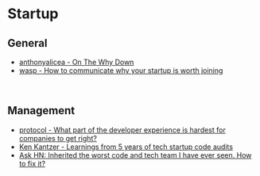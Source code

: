 # Startup

## General

- [anthonyalicea - On The Why Down](https://anthonyalicea.com/blog/on-the-why-down/)
- [wasp - How to communicate why your startup is worth joining](https://a11y.coffee/quick-wins/)

&nbsp;

## Management

- [protocol - What part of the developer experience is hardest for companies to get right?](https://www.protocol.com/braintrust/developer-experience-hardest-challenges)
- [Ken Kantzer - Learnings from 5 years of tech startup code audits](https://kenkantzer.com/learnings-from-5-years-of-tech-startup-code-audits/)
- [Ask HN: Inherited the worst code and tech team I have ever seen. How to fix it?](https://news.ycombinator.com/item?id=32883596)

&nbsp;
